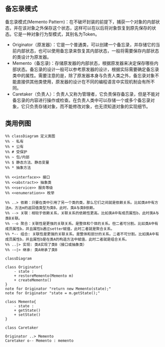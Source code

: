 ## 备忘录模式
备忘录模式(Memento Pattern)：在不破坏封装的前提下，捕获一个对象的内部状态，并在该对象之外保存这个状态，这样可以在以后将对象恢复到原先保存的状态。它是一种对象行为型模式，其别名为Token。

* Originator（原发器）：它是一个普通类，可以创建一个备忘录，并存储它的当前内部状态，也可以使用备忘录来恢复其内部状态，一般将需要保存内部状态的类设计为原发器。
* Memento（备忘录)：存储原发器的内部状态，根据原发器来决定保存哪些内部状态。备忘录的设计一般可以参考原发器的设计，根据实际需要确定备忘录类中的属性。需要注意的是，除了原发器本身与负责人类之外，备忘录对象不能直接供其他类使用，原发器的设计在不同的编程语言中实现机制会有所不同。
* Caretaker（负责人）：负责人又称为管理者，它负责保存备忘录，但是不能对备忘录的内容进行操作或检查。在负责人类中可以存储一个或多个备忘录对象，它只负责存储对象，而不能修改对象，也无须知道对象的实现细节。

## 类用例图

```mermaid
%% classDiagram 定义类图
%% - 私有
%% + 公有
%% # 受保护
%% ~ 包/内部
%% $ 静态方法、静态变量
%% * 抽象方法

%% <<interface>> 接口
%% <<abstract>> 抽象类
%% <<service>> 服务等级
%% <<enumeration>> 枚举

%% ..> 依赖：只要在类中引用了另一个类的类，那么它们之间就是依赖关系。比如类A中有方法m，方法m的返回值类型为类B，此时，类A与类B依赖。
%% --> 关联：相较于依赖关系，关联关系的依赖性更高。比如类A中有成员属性b，此时类A与类B关联。
%% --o 聚合：关联性是更强的关联关系。是整体和个体的关系。但二者可分割。比如类A中有成员属性b，并且属性b通过setter赋值，此时二者就是聚合关系。
%% *-- 组合: 关联性是更强的关联关系。是整体和部分的关系。二者不可分割。比如类A中有成员属性b，并且属性b是在类A的构造方法中赋值，此时二者就是组合关系。
%% ..|> 实现: 类A实现了类B（接口或抽象类）
%% -–|> 继承: 类A继承了类B

classDiagram
    
class Originator{
    - state :
    + restoreMemento(Memento m)
    + createMemento()
}
note for Originator "return new Memento(state);"
note for Originator "state = m.getState();"

class Memento{
    - state :
    + getState()
    + setState() 
}

class Caretaker

Originator ..> Memento
Caretaker o-- Memento : memento

```
